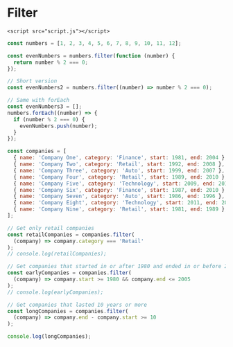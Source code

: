 <!DOCTYPE html>
<html lang="en">
  <head>
    <meta charset="UTF-8" />
    <meta http-equiv="X-UA-Compatible" content="IE=edge" />
    <meta name="viewport" content="width=device-width, initial-scale=1.0" />
    <title>Filter</title>
  </head>
  <body>
    <h1>Filter</h1>

    <script src="script.js"></script>
  </body>
</html>

```js
const numbers = [1, 2, 3, 4, 5, 6, 7, 8, 9, 10, 11, 12];

const evenNumbers = numbers.filter(function (number) {
  return number % 2 === 0;
});

// Short version
const evenNumbers2 = numbers.filter((number) => number % 2 === 0);

// Same with forEach
const evenNumbers3 = [];
numbers.forEach((number) => {
  if (number % 2 === 0) {
    evenNumbers.push(number);
  }
});

const companies = [
  { name: 'Company One', category: 'Finance', start: 1981, end: 2004 },
  { name: 'Company Two', category: 'Retail', start: 1992, end: 2008 },
  { name: 'Company Three', category: 'Auto', start: 1999, end: 2007 },
  { name: 'Company Four', category: 'Retail', start: 1989, end: 2010 },
  { name: 'Company Five', category: 'Technology', start: 2009, end: 2014 },
  { name: 'Company Six', category: 'Finance', start: 1987, end: 2010 },
  { name: 'Company Seven', category: 'Auto', start: 1986, end: 1996 },
  { name: 'Company Eight', category: 'Technology', start: 2011, end: 2016 },
  { name: 'Company Nine', category: 'Retail', start: 1981, end: 1989 },
];

// Get only retail companies
const retailCompanies = companies.filter(
  (company) => company.category === 'Retail'
);
// console.log(retailCompanies);

// Get companies that started in or after 1980 and ended in or before 2005
const earlyCompanies = companies.filter(
  (company) => company.start >= 1980 && company.end <= 2005
);
// console.log(earlyCompanies);

// Get companies that lasted 10 years or more
const longCompanies = companies.filter(
  (company) => company.end - company.start >= 10
);

console.log(longCompanies);
